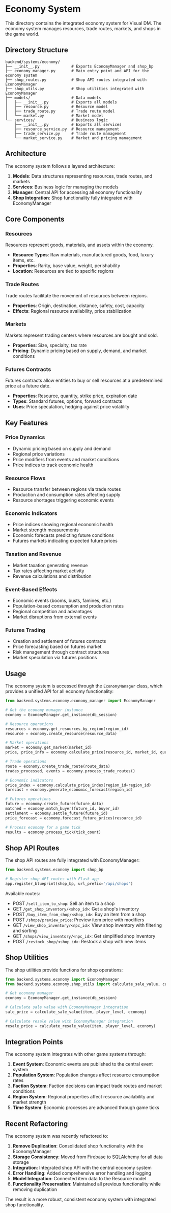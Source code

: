 # Economy System

This directory contains the integrated economy system for Visual DM. The economy system manages resources, trade routes, markets, and shops in the game world.

## Directory Structure

```
backend/systems/economy/
├── __init__.py              # Exports EconomyManager and shop_bp
├── economy_manager.py       # Main entry point and API for the economy system
├── shop_routes.py           # Shop API routes integrated with EconomyManager
├── shop_utils.py            # Shop utilities integrated with EconomyManager
├── models/                  # Data models
│   ├── __init__.py          # Exports all models
│   ├── resource.py          # Resource model
│   ├── trade_route.py       # Trade route model
│   └── market.py            # Market model
└── services/                # Business logic
    ├── __init__.py          # Exports all services
    ├── resource_service.py  # Resource management
    ├── trade_service.py     # Trade route management
    └── market_service.py    # Market and pricing management
```

## Architecture

The economy system follows a layered architecture:

1. **Models**: Data structures representing resources, trade routes, and markets
2. **Services**: Business logic for managing the models
3. **Manager**: Central API for accessing all economy functionality
4. **Shop Integration**: Shop functionality fully integrated with EconomyManager

## Core Components

### Resources
Resources represent goods, materials, and assets within the economy.
- **Resource Types**: Raw materials, manufactured goods, food, luxury items, etc.
- **Properties**: Rarity, base value, weight, perishability
- **Location**: Resources are tied to specific regions

### Trade Routes
Trade routes facilitate the movement of resources between regions.
- **Properties**: Origin, destination, distance, safety, cost, capacity
- **Effects**: Regional resource availability, price stabilization

### Markets
Markets represent trading centers where resources are bought and sold.
- **Properties**: Size, specialty, tax rate
- **Pricing**: Dynamic pricing based on supply, demand, and market conditions

### Futures Contracts
Futures contracts allow entities to buy or sell resources at a predetermined price at a future date.
- **Properties**: Resource, quantity, strike price, expiration date
- **Types**: Standard futures, options, forward contracts
- **Uses**: Price speculation, hedging against price volatility

## Key Features

### Price Dynamics
- Dynamic pricing based on supply and demand
- Regional price variations
- Price modifiers from events and market conditions
- Price indices to track economic health

### Resource Flows
- Resource transfer between regions via trade routes
- Production and consumption rates affecting supply
- Resource shortages triggering economic events

### Economic Indicators
- Price indices showing regional economic health
- Market strength measurements
- Economic forecasts predicting future conditions
- Futures markets indicating expected future prices

### Taxation and Revenue
- Market taxation generating revenue
- Tax rates affecting market activity
- Revenue calculations and distribution

### Event-Based Effects
- Economic events (booms, busts, famines, etc.)
- Population-based consumption and production rates
- Regional competition and advantages
- Market disruptions from external events

### Futures Trading
- Creation and settlement of futures contracts
- Price forecasting based on futures market
- Risk management through contract structures
- Market speculation via futures positions

## Usage

The economy system is accessed through the `EconomyManager` class, which provides a unified API for all economy functionality:

```python
from backend.systems.economy.economy_manager import EconomyManager

# Get the economy manager instance
economy = EconomyManager.get_instance(db_session)

# Resource operations
resources = economy.get_resources_by_region(region_id)
resource = economy.create_resource(resource_data)

# Market operations
market = economy.get_market(market_id)
price, price_info = economy.calculate_price(resource_id, market_id, quantity)

# Trade operations
route = economy.create_trade_route(route_data)
trades_processed, events = economy.process_trade_routes()

# Economic indicators
price_index = economy.calculate_price_index(region_id=region_id)
forecast = economy.generate_economic_forecast(region_id)

# Futures operations
future = economy.create_future(future_data)
matched = economy.match_buyer(future_id, buyer_id)
settlement = economy.settle_future(future_id)
price_forecast = economy.forecast_future_prices(resource_id)

# Process economy for a game tick
results = economy.process_tick(tick_count)
```

## Shop API Routes

The shop API routes are fully integrated with EconomyManager:

```python
from backend.systems.economy import shop_bp

# Register shop API routes with Flask app
app.register_blueprint(shop_bp, url_prefix='/api/shops')
```

Available routes:
- POST `/sell_item_to_shop`: Sell an item to a shop
- GET `/get_shop_inventory/<shop_id>`: Get a shop's inventory
- POST `/buy_item_from_shop/<shop_id>`: Buy an item from a shop
- POST `/shops/preview_price`: Preview item price with modifiers
- GET `/view_shop_inventory/<npc_id>`: View shop inventory with filtering and sorting
- GET `/shops/view_inventory/<npc_id>`: Get simplified shop inventory
- POST `/restock_shop/<shop_id>`: Restock a shop with new items

## Shop Utilities

The shop utilities provide functions for shop operations:

```python
from backend.systems.economy import EconomyManager
from backend.systems.economy.shop_utils import calculate_sale_value, calculate_resale_value

# Get economy manager
economy = EconomyManager.get_instance(db_session)

# Calculate sale value with EconomyManager integration
sale_price = calculate_sale_value(item, player_level, economy)

# Calculate resale value with EconomyManager integration
resale_price = calculate_resale_value(item, player_level, economy)
```

## Integration Points

The economy system integrates with other game systems through:

1. **Event System**: Economic events are published to the central event system
2. **Population System**: Population changes affect resource consumption rates
3. **Faction System**: Faction decisions can impact trade routes and market conditions
4. **Region System**: Regional properties affect resource availability and market strength
5. **Time System**: Economic processes are advanced through game ticks

## Recent Refactoring

The economy system was recently refactored to:

1. **Remove Duplication**: Consolidated shop functionality with the EconomyManager
2. **Storage Consistency**: Moved from Firebase to SQLAlchemy for all data storage
3. **Integration**: Integrated shop API with the central economy system
4. **Error Handling**: Added comprehensive error handling and logging
5. **Model Integration**: Connected item data to the Resource model
6. **Functionality Preservation**: Maintained all previous functionality while removing duplication

The result is a more robust, consistent economy system with integrated shop functionality.
